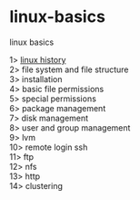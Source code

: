 # linux-basics
linux basics

1> <a href=#hist>linux history</a>         
2> file system and file structure        
3> installation    
4> basic file permissions      
5> special permissions   
6> package management   
7> disk management    
8> user and group management   
9> lvm    
10> remote login ssh   
11> ftp   
12> nfs    
13> http    
14> clustering    

